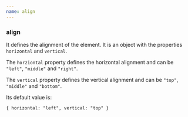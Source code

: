 ```yaml
---
name: align
---
```


### align

It defines the alignment of the element. It is an object with the properties `horizontal` and `vertical`.

The `horziontal` property defines the horizontal alignment and can be `"left"`, `"middle"` and `"right"`.

The `vertical` property defines the vertical alignment and can be `"top"`, `"middle"` and `"bottom"`.

Its default value is:

`{ horizontal: "left", vertical: "top" }`
